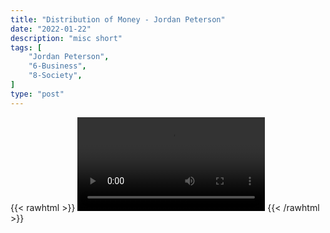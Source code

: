 ```yaml
---
title: "Distribution of Money - Jordan Peterson"
date: "2022-01-22"
description: "misc short"
tags: [
    "Jordan Peterson",
    "6-Business",
    "8-Society",
]
type: "post"
---
```

{{< rawhtml >}}
    <video width="auto" height="auto" controls>
        <source src="https://clips.dev00ps.com/Jordan%20Peterson/money.mp4" type="video/mp4"> 
    </video>
{{< /rawhtml >}}